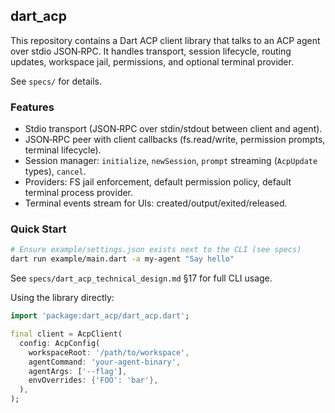 ## dart_acp

This repository contains a Dart ACP client library that talks to an ACP agent
over stdio JSON‑RPC. It handles transport, session lifecycle, routing updates,
workspace jail, permissions, and optional terminal provider.

See `specs/` for details.

### Features
- Stdio transport (JSON‑RPC over stdin/stdout between client and agent).
- JSON‑RPC peer with client callbacks (fs.read/write, permission prompts,
  terminal lifecycle).
- Session manager: `initialize`, `newSession`, `prompt` streaming (`AcpUpdate`
  types), `cancel`.
- Providers: FS jail enforcement, default permission policy, default terminal
  process provider.
- Terminal events stream for UIs: created/output/exited/released.

### Quick Start
```bash
# Ensure example/settings.json exists next to the CLI (see specs)
dart run example/main.dart -a my-agent "Say hello"
```
See `specs/dart_acp_technical_design.md` §17 for full CLI usage.

Using the library directly:

```dart
import 'package:dart_acp/dart_acp.dart';

final client = AcpClient(
  config: AcpConfig(
    workspaceRoot: '/path/to/workspace',
    agentCommand: 'your-agent-binary',
    agentArgs: ['--flag'],
    envOverrides: {'FOO': 'bar'},
  ),
);
```
```

